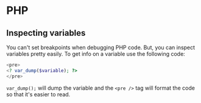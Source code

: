 # PHP

## Inspecting variables
You can't set breakpoints when debugging PHP code. But, you can inspect variables pretty easily. To get info on a variable use the following code:

  ```php
  <pre>
  <? var_dump($variable); ?>
  </pre>
  ```

```var_dump();``` will dump the variable and the ```<pre />``` tag will format the code so that it's easier to read.
